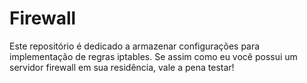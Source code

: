 # Firewall
Este repositório é dedicado a armazenar configurações para implementação de regras iptables. Se assim como eu você possui um servidor firewall em sua residência, vale a pena testar!
